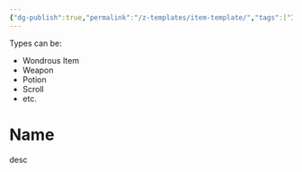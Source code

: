 ```yaml
---
{"dg-publish":true,"permalink":"/z-templates/item-template/","tags":["Item"]}
---
```


Types can be:
- Wondrous Item
- Weapon
- Potion
- Scroll
- etc.
# Name
desc

<!-- PIC / Map -->